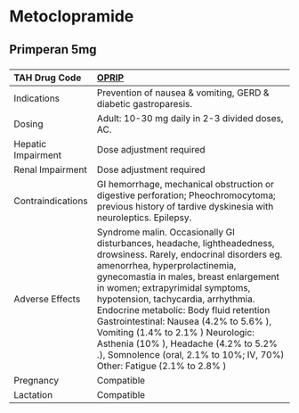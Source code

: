 # Metoclopramide

## Primperan 5mg

##### 

| TAH Drug Code      | [OPRIP](https://www.tahsda.org.tw/drugs/hissearch.php?drug_code=OPRIP)                                                                                                                                                                                                                                                                                                                                                                                                                                               |
|:-------------------|:---------------------------------------------------------------------------------------------------------------------------------------------------------------------------------------------------------------------------------------------------------------------------------------------------------------------------------------------------------------------------------------------------------------------------------------------------------------------------------------------------------------------|
| Indications        | Prevention of nausea & vomiting, GERD & diabetic gastroparesis.                                                                                                                                                                                                                                                                                                                                                                                                                                                      |
| Dosing             | Adult: 10-30 mg daily in 2-3 divided doses, AC.                                                                                                                                                                                                                                                                                                                                                                                                                                                                      |
| Hepatic Impairment | Dose adjustment required                                                                                                                                                                                                                                                                                                                                                                                                                                                                                             |
| Renal Impairment   | Dose adjustment required                                                                                                                                                                                                                                                                                                                                                                                                                                                                                             |
| Contraindications  | GI hemorrhage, mechanical obstruction or digestive perforation; Pheochromocytoma; previous history of tardive dyskinesia with neuroleptics. Epilepsy.                                                                                                                                                                                                                                                                                                                                                                |
| Adverse Effects    | Syndrome malin. Occasionally GI disturbances, headache, lightheadedness, drowsiness. Rarely, endocrinal disorders eg. amenorrhea, hyperprolactinemia, gynecomastia in males, breast enlargement in women; extrapyrimidal symptoms, hypotension, tachycardia, arrhythmia. Endocrine metabolic: Body fluid retention Gastrointestinal: Nausea (4.2% to 5.6% ), Vomiting (1.4% to 2.1% ) Neurologic: Asthenia (10% ), Headache (4.2% to 5.2% .), Somnolence (oral, 2.1% to 10%; IV, 70%) Other: Fatigue (2.1% to 2.8% ) |
| Pregnancy          | Compatible                                                                                                                                                                                                                                                                                                                                                                                                                                                                                                           |
| Lactation          | Compatible                                                                                                                                                                                                                                                                                                                                                                                                                                                                                                           |

